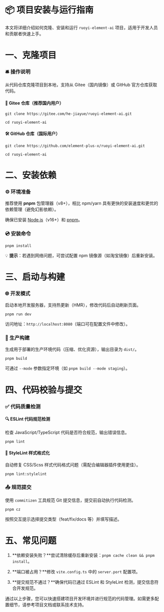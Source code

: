 # 📦 项目安装与运行指南

本文将详细介绍如何克隆、安装和运行 `ruoyi-element-ai` 项目，适用于开发人员和贡献者快速上手。

# 一、克隆项目

### 🛎️ 操作说明

从代码仓库克隆项目到本地，支持从 Gitee（国内镜像）或 GitHub 官方仓库获取代码。

#### 🚀 Gitee 仓库（推荐国内用户）

```
git clone https://gitee.com/he-jiayue/ruoyi-element-ai.git

cd ruoyi-element-ai
```

#### 🛠️ GitHub 仓库（国际用户）

```
git clone https://github.com/element-plus-x/ruoyi-element-ai.git

cd ruoyi-element-ai
```

# 二、安装依赖

### ⚙️ 环境准备

推荐使用 **pnpm** 包管理器（v8+），相比 npm/yarn 具有更快的安装速度和更优的依赖管理（避免幻影依赖）。

确保已安装 [Node](https://nodejs.org/)[.js](https://nodejs.org/)（v16+）和 [p](https://pnpm.io/installation)[npm](https://pnpm.io/installation)。

### 💿 安装命令

```
pnpm install
```

💡 **提示**：若遇到网络问题，可尝试配置 npm 镜像源（如淘宝镜像）后重新安装。

# 三、启动与构建

### 🌐 开发模式

启动本地开发服务器，支持热更新（HMR），修改代码后自动刷新页面。

```
pnpm run dev
```

访问地址：`http://localhost:8080`（端口可在配置文件中修改）。

### 🚀 生产构建

生成用于部署的生产环境代码（压缩、优化资源），输出目录为 `dist/`。

```
pnpm build
```

可通过 `--mode` 参数指定环境（如 `pnpm build --mode staging`）。

# 四、代码校验与提交

### ✅ 代码质量检测

#### 🔍 ESLint 代码规范检测

检查 JavaScript/TypeScript 代码是否符合规范，输出错误信息。

```
pnpm lint
```

#### 🎨 StyleLint 样式格式化

自动修复 CSS/Scss 样式代码格式问题（需配合编辑器插件使用更佳）。

```
pnpm lint:stylelint
```

### 📤 规范提交

使用 `commitizen` 工具规范 Git 提交信息，提交前自动执行代码检测。

```
pnpm cz
```

按照交互提示选择提交类型（feat/fix/docs 等）并填写描述。

# 五、常见问题

1.  **依赖安装失败？**尝试清除缓存后重新安装：`pnpm cache clean && pnpm install`。

2.  **端口被占用？**修改 `vite.config.ts` 中的 `server.port` 配置项。

3.  **提交规范不通过？**确保代码已通过 ESLint 和 StyleLint 检测，提交信息符合开发规范。

通过以上步骤，您可以快速搭建项目开发环境并进行规范的代码管理。如需更多配置细节，请参考项目文档或联系技术支持。
